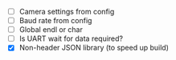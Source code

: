 - [ ] Camera settings from config
- [ ] Baud rate from config
- [ ] Global endl or char
- [ ] Is UART wait for data required?
- [x] Non-header JSON library (to speed up build)